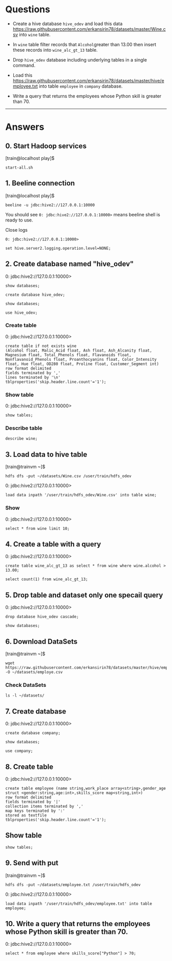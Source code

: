 # Questions 

- Create a hive database `hive_odev` and load this data https://raw.githubusercontent.com/erkansirin78/datasets/master/Wine.csv into `wine` table.

- In `wine` table filter records that `Alcohol`greater than 13.00 then insert these records into `wine_alc_gt_13` table.

- Drop `hive_odev` database including underlying tables in a single command.

- Load this https://raw.githubusercontent.com/erkansirin78/datasets/master/hive/employee.txt into table `employee` in `company` database. 

- Write a query that returns the employees whose Python skill is greater than 70.

-----------------------------------------------------------------------------------------------------------------------------------------------------------------------

# Answers


## 0. Start Hadoop services

[train@localhost play]$ 

```
start-all.sh
```

## 1. Beeline connection

[train@localhost play]$ 
```
beeline -u jdbc:hive2://127.0.0.1:10000
```

You should see `0: jdbc:hive2://127.0.0.1:10000>` means beeline shell is ready to use.  

Close logs
```
0: jdbc:hive2://127.0.0.1:10000>
```

```
set hive.server2.logging.operation.level=NONE;
```


## 2. Create database named "hive_odev"

0: jdbc:hive2://127.0.0.1:10000> 
```
show databases;
```

```
create database hive_odev;
```

```
show databases;
```

```
use hive_odev;
```

### Create table

0: jdbc:hive2://127.0.0.1:10000> 

```
create table if not exists wine
(Alcohol float, Malic_Acid float, Ash float, Ash_Alcanity float, Magnesium float, Total_Phenols float, Flavanoids float, Nonflavanoid_Phenols float, Proanthocyanins float, Color_Intensity float, Hue float, OD280 float, Proline float, Customer_Segment int)
row format delimited
fields terminated by ','
lines terminated by '\n'
tblproperties('skip.header.line.count'='1');
```
### Show table

0: jdbc:hive2://127.0.0.1:10000> 
```
show tables;
```

### Describe table
```
describe wine;
```

## 3. Load data to hive table

[train@trainvm ~]$ 
```
hdfs dfs -put ~/datasets/Wine.csv /user/train/hdfs_odev
```

0: jdbc:hive2://127.0.0.1:10000> 
```
load data inpath '/user/train/hdfs_odev/Wine.csv' into table wine;
```

### Show

0: jdbc:hive2://127.0.0.1:10000> 
```
select * from wine limit 10;
```

## 4. Create a table with a query

0: jdbc:hive2://127.0.0.1:10000> 
```
create table wine_alc_gt_13 as select * from wine where wine.alcohol > 13.00;
```

```
select count(1) from wine_alc_gt_13;
```

## 5. Drop table and dataset only one specail query

0: jdbc:hive2://127.0.0.1:10000> 
```
drop database hive_odev cascade;
```
```
show databases;
```

## 6. Download DataSets

[train@trainvm ~]$
```
wget https://raw.githubusercontent.com/erkansirin78/datasets/master/hive/employee.txt -O ~/datasets/employe.csv
```
### Check DataSets
```
ls -l ~/datasets/
```

## 7. Create database

0: jdbc:hive2://127.0.0.1:10000> 
```
create database company;
```
```
show databases;
```

```
use company;
```
## 8. Create table

0: jdbc:hive2://127.0.0.1:10000> 
```
create table employee (name string,work_place array<string>,gender_age struct <gender:string,age:int>,skills_score map<string,int>)
row format delimited
fields terminated by '|'
collection items terminated by ','
map keys terminated by ':'
stored as textfile
tblproperties('skip.header.line.count'='1');
```
## Show table
```
show tables;
```

## 9. Send with put

[train@trainvm ~]$ 
```
hdfs dfs -put ~/datasets/employee.txt /user/train/hdfs_odev
```

0: jdbc:hive2://127.0.0.1:10000> 
```
load data inpath '/user/train/hdfs_odev/employee.txt' into table employee;
```

## 10. Write a query that returns the employees whose Python skill is greater than 70.

0: jdbc:hive2://127.0.0.1:10000> 
```
select * from employee where skills_score["Python"] > 70; 
```



